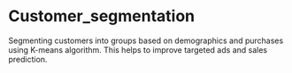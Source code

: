# Customer_segmentation
Segmenting customers into groups based on demographics and purchases using K-means algorithm. 
This helps to improve targeted ads and sales prediction.
